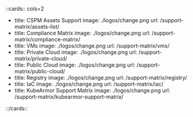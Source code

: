 <style>
    .nt-card-title {
    text-align: -webkit-center;
}
</style>

::cards:: cols=2

- title: CSPM Assets Support
  image: ./logos/change.png
  url: /support-matrix/assets-list/
- title: Compliance Matrix
  image: ./logos/change.png
  url: /support-matrix/compliance-matrix/
- title: VMs
  image: ./logos/change.png
  url: /support-matrix/vms/
- title: Private Cloud
  image: ./logos/change.png
  url: /support-matrix/private-cloud/
- title: Public Cloud
  image: ./logos/change.png
  url: /support-matrix/public-cloud/
- title: Registry
  image: ./logos/change.png
  url: /support-matrix/registry/
- title: IaC
  image: ./logos/change.png
  url: /support-matrix/iac/
- title: KubeArmor Support Matrix
  image: ./logos/change.png
  url: /support-matrix/kubearmor-support-matrix/

::/cards::
